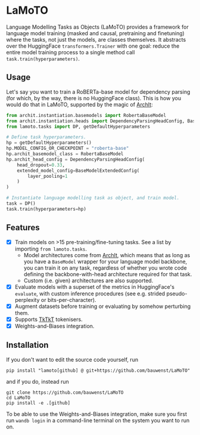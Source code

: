 # LaMoTO
Language Modelling Tasks as Objects (LaMoTO) provides a framework for language model training (masked and causal, pretraining and finetuning) where the tasks, not just the models, are classes themselves.
It abstracts over the HuggingFace `transformers.Trainer` with one goal: reduce the entire model training process to a single
method call `task.train(hyperparameters)`.

## Usage
Let's say you want to train a RoBERTa-base model for dependency parsing (for which, by the way, there is no HuggingFace
class). This is how you would do that in LaMoTO, supported by the magic of [ArchIt](https://github.com/bauwenst/ArchIt):

```python
from archit.instantiation.basemodels import RobertaBaseModel
from archit.instantiation.heads import DependencyParsingHeadConfig, BaseModelExtendedConfig
from lamoto.tasks import DP, getDefaultHyperparameters

# Define task hyperparameters.
hp = getDefaultHyperparameters()
hp.MODEL_CONFIG_OR_CHECKPOINT = "roberta-base"
hp.archit_basemodel_class = RobertaBaseModel
hp.archit_head_config = DependencyParsingHeadConfig(
    head_dropout=0.33,
    extended_model_config=BaseModelExtendedConfig(
        layer_pooling=1
    )
)

# Instantiate language modelling task as object, and train model.
task = DP()
task.train(hyperparameters=hp)
```

## Features
- [x] Train models on >15 pre-training/fine-tuning tasks. See a list by importing `from lamoto.tasks`.
  - Model architectures come from [ArchIt](https://github.com/bauwenst/ArchIt), which means that as long as you have a
    `BaseModel` wrapper for your language model backbone, you can train it on any task, regardless of whether you wrote
    code defining the backbone-with-head architecture required for that task.
  - Custom (i.e. given) architectures are also supported.
- [x] Evaluate models with a superset of the metrics in HuggingFace's `evaluate`, with custom inference procedures (see e.g. strided pseudo-perplexity or bits-per-character).
- [x] Augment datasets before training or evaluating by somehow perturbing them.
- [x] Supports [TkTkT](https://github.com/bauwenst/TkTkT) tokenisers.
- [x] Weights-and-Biases integration.

## Installation
If you don't want to edit the source code yourself, run
```
pip install "lamoto[github] @ git+https://github.com/bauwenst/LaMoTO"
```
and if you do, instead run
```
git clone https://github.com/bauwenst/LaMoTO
cd LaMoTO
pip install -e .[github]
```
To be able to use the Weights-and-Biases integration, make sure you first run `wandb login` in a command-line terminal 
on the system you want to run on.

<!-- If you are me from the future: don't include the `[github]` tag, it will fuck up the editable installs for the packages I maintain. -->

